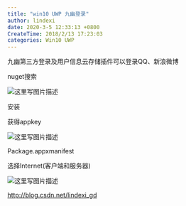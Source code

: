```yaml
---
title: "win10 UWP 九幽登录"
author: lindexi
date: 2020-3-5 12:33:13 +0800
CreateTime: 2018/2/13 17:23:03
categories: Win10 UWP
---
```


九幽第三方登录及用户信息云存储插件可以登录QQ、新浪微博

<!--more-->


<!-- CreateTime:2018/2/13 17:23:03 -->


<div id="toc"></div>

nuget搜索

![这里写图片描述](image/201611817115381.png)

安装

获得appkey

![这里写图片描述](image/201611817136114.png)

Package.appxmanifest

选择Internet(客户端和服务器)

![这里写图片描述](image/201611817148674.png)

http://blog.csdn.net/lindexi_gd

